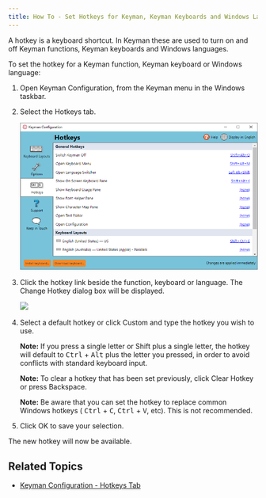 ```yaml
---
title: How To - Set Hotkeys for Keyman, Keyman Keyboards and Windows Languages
---
```


A hotkey is a keyboard shortcut. In Keyman these are used to turn on and
off Keyman functions, Keyman keyboards and Windows languages.

To set the hotkey for a Keyman function, Keyman keyboard or Windows
language:

1.  Open Keyman Configuration, from the Keyman menu in the Windows
    taskbar.

2.  Select the Hotkeys tab.

    ![](../desktop_images/tab-hotkeys.png)

3.  Click the hotkey link beside the function, keyboard or language. The
    Change Hotkey dialog box will be displayed.

    ![](../desktop_images/hotkeys-change.png)

4.  Select a default hotkey or click Custom and type the hotkey you wish
    to use.

    **Note:** If you press a single letter or Shift plus a single letter, the
    hotkey will default to <kbd>Ctrl</kbd> + <kbd>Alt</kbd> plus the letter you pressed, in
    order to avoid conflicts with standard keyboard input.

    **Note:** To clear a hotkey that has been set previously, click Clear Hotkey
    or press Backspace.

    **Note:** Be aware that you can set the hotkey to replace common Windows hotkeys (
    <kbd>Ctrl</kbd> + <kbd>C</kbd>, <kbd>Ctrl</kbd> + <kbd>V</kbd>, etc). This is not
    recommended.

5.  Click OK to save your selection.

The new hotkey will now be available.

## Related Topics

-   [Keyman Configuration - Hotkeys Tab](../basic/config_tasks/hotkeys_tab)
